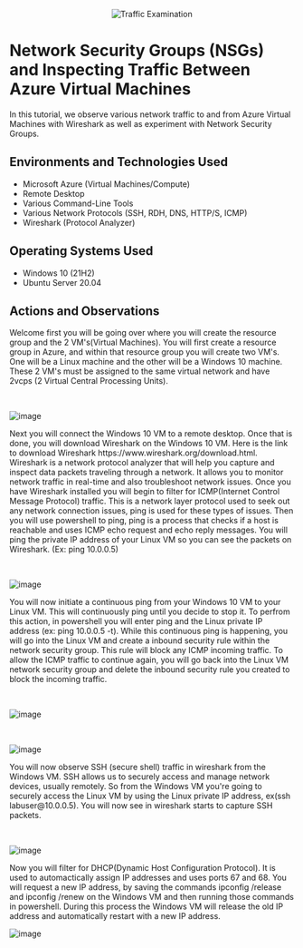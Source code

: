 <p align="center">
<img src="https://i.imgur.com/Ua7udoS.png" alt="Traffic Examination"/>
</p>

<h1>Network Security Groups (NSGs) and Inspecting Traffic Between Azure Virtual Machines</h1>
In this tutorial, we observe various network traffic to and from Azure Virtual Machines with Wireshark as well as experiment with Network Security Groups. <br />






<h2>Environments and Technologies Used</h2>

- Microsoft Azure (Virtual Machines/Compute)
- Remote Desktop
- Various Command-Line Tools
- Various Network Protocols (SSH, RDH, DNS, HTTP/S, ICMP)
- Wireshark (Protocol Analyzer)

<h2>Operating Systems Used </h2>

- Windows 10 (21H2)
- Ubuntu Server 20.04

<h2>Actions and Observations</h2>
Welcome first you will be going over where you will create the resource group and the 2 VM's(Virtual Machines). You will first create a resource group in Azure, and within that resource group you will create two VM's. One will be a Linux machine and the other will be a Windows 10 machine. These 2 VM's must be assigned to the same virtual network and have 2vcps (2 Virtual Central Processing Units).
</p>
<br />
<p>

![image](https://github.com/user-attachments/assets/ef7b58a6-4ded-4bfc-9841-d66e5ebad39c)
<p>

</p>
<p>
Next you will connect the Windows 10 VM to a remote desktop. Once that is done, you will download Wireshark on the Windows 10 VM. Here is the link to download Wireshark https://www.wireshark.org/download.html. Wireshark is a network protocol analyzer that will help you capture and inspect data packets traveling through a network. It allows you to monitor network traffic in real-time and also troubleshoot network issues. Once you have Wireshark installed you will begin to filter for ICMP(Internet Control Message Protocol) traffic. This is a network layer protocol used to seek out any network connection issues, ping is used for these types of issues. Then you will use powershell to ping, ping is a process that checks if a host is reachable and uses ICMP echo request and echo reply messages. You will ping the private IP address of your Linux VM so you can see the packets on Wireshark. (Ex: ping 10.0.0.5)
</p>
<br />

![image](https://github.com/user-attachments/assets/392411c3-d92f-4e55-880f-e76356666126)
<p>

<p>
</p>
<p>
You will now initiate a continuous ping from your Windows 10 VM to your Linux VM. This will continuously ping until you decide to stop it. To perfrom this action, in powershell you will enter ping and the Linux private IP address (ex: ping 10.0.0.5 -t). While this continuous ping is happening, you will go into the Linux VM and create a inbound security rule within the network security group. This rule will block any ICMP incoming traffic. To allow the ICMP traffic to continue again, you will go back into the Linux VM network security group and delete the inbound security rule you created to block the incoming traffic.
</p>
<br />

<p>


![image](https://github.com/user-attachments/assets/411a8ebb-b038-45c4-8dc5-b077e99dfe04)

</p>
<br />

<p>

![image](https://github.com/user-attachments/assets/640f57f8-29b9-4c59-8dd6-0f89437d9ea0)


</p>
<p>
You will now observe SSH (secure shell) traffic in wireshark from the Windows VM. SSH allows us to securely access and manage network devices, usually remotely. So from the Windows VM you're going to securely access the Linux VM by using the Linux private IP address, ex(ssh labuser@10.0.0.5). You will now see in wireshark starts to capture SSH packets.
</p>
<br />


![image](https://github.com/user-attachments/assets/1f1a5eae-d604-441f-acac-7e92316bf546)


Now you will filter for DHCP(Dynamic Host Configuration Protocol). It is used to automactically assign IP addresses and uses ports 67 and 68. You will request a new IP address, by saving the commands ipconfig /release and ipconfig /renew on the Windows VM and then running those commands in powershell. During this process the Windows VM will release the old IP address and automatically restart with a new IP address.


![image](https://github.com/user-attachments/assets/e15caf45-7675-4a75-a3b7-82f8820a20e1)
